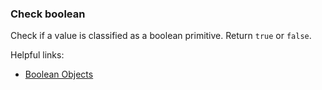 ### Check boolean

Check if a value is classified as a boolean primitive. Return `true` or `false`.

Helpful links:
* [Boolean Objects](https://developer.mozilla.org/en-US/docs/Web/JavaScript/Reference/Global_Objects/Boolean)
